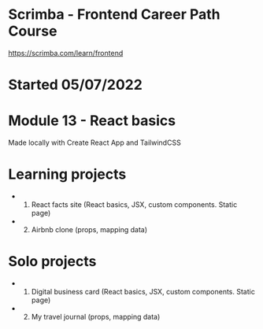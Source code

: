 # Scrimba - Frontend Career Path Course

https://scrimba.com/learn/frontend

# Started 05/07/2022

# Module 13 - React basics

Made locally with Create React App and TailwindCSS

# Learning projects

- 1. React facts site (React basics, JSX, custom components. Static page)
- 2. Airbnb clone (props, mapping data)

# Solo projects

- 1. Digital business card (React basics, JSX, custom components. Static page)
- 2. My travel journal (props, mapping data)

